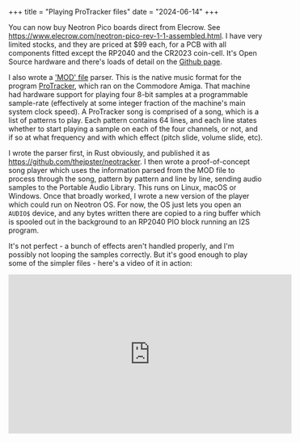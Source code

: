 +++
title = "Playing ProTracker files"
date = "2024-06-14"
+++

You can now buy Neotron Pico boards direct from Elecrow. See <https://www.elecrow.com/neotron-pico-rev-1-1-assembled.html>. I have very limited stocks, and they are priced at $99 each, for a PCB with all components fitted except the RP2040 and the CR2023 coin-cell. It's Open Source hardware and there's loads of detail on the [Github page](https://github.com/neotron-compute/neotron-pico).

I also wrote a ['MOD' file](https://en.wikipedia.org/wiki/MOD_(file_format)) parser. This is the native music format for the program [ProTracker](https://en.wikipedia.org/wiki/Protracker), which ran on the Commodore Amiga. That machine had hardware support for playing four 8-bit samples at a programmable sample-rate (effectively at some integer fraction of the machine's main system clock speed). A ProTracker song is comprised of a song, which is a list of patterns to play. Each pattern contains 64 lines, and each line states whether to start playing a sample on each of the four channels, or not, and if so at what frequency and with which effect (pitch slide, volume slide, etc).

I wrote the parser first, in Rust obviously, and published it as <https://github.com/thejpster/neotracker>. I then wrote a proof-of-concept song player which uses the information parsed from the MOD file to process through the song, pattern by pattern and line by line, sending audio samples to the Portable Audio Library. This runs on Linux, macOS or Windows. Once that broadly worked, I wrote a new version of the player which could run on Neotron OS. For now, the OS just lets you open an `AUDIO$` device, and any bytes written there are copied to a ring buffer which is spooled out in the background to an RP2040 PIO block running an I2S program.

It's not perfect - a bunch of effects aren't handled properly, and I'm possibly not looping the samples correctly. But it's good enough to play some of the simpler files - here's a video of it in action:

<iframe width="560" height="315" src="https://www.youtube.com/embed/ONZhDrZsmDU?si=xUz-8gWdkz50lUxN" title="YouTube video player" frameborder="0" allow="accelerometer; autoplay; clipboard-write; encrypted-media; gyroscope; picture-in-picture; web-share" referrerpolicy="strict-origin-when-cross-origin" allowfullscreen></iframe>
